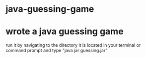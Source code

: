 # java-guessing-game
# wrote a java guessing game
run it by navigating to the directory it is located in your terminal or command prompt and type "java jar guessing.jar"
